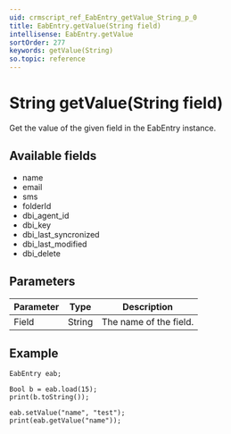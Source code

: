 ```yaml
---
uid: crmscript_ref_EabEntry_getValue_String_p_0
title: EabEntry.getValue(String field)
intellisense: EabEntry.getValue
sortOrder: 277
keywords: getValue(String)
so.topic: reference
---
```


# String getValue(String field)

Get the value of the given field in the EabEntry instance.

## Available fields

* name
* email
* sms
* folderId
* dbi_agent_id
* dbi_key
* dbi_last_syncronized
* dbi_last_modified
* dbi_delete

## Parameters

| Parameter | Type | Description |
|---|---|---|
| Field | String | The name of the field. |

## Example

    EabEntry eab;
   
    Bool b = eab.load(15);
    print(b.toString());
   
    eab.setValue("name", "test");
    print(eab.getValue("name"));
